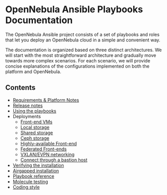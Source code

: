 [//]: # ( vim: set wrap : )

# OpenNebula Ansible Playbooks Documentation

The OpenNebula Ansible project consists of a set of playbooks and roles that let you deploy an OpenNebula cloud in a simple and convenient way.

The documentation is organized based on three distinct architectures. We will start with the most straightforward architecture and gradually move towards more complex scenarios. For each scenario, we will provide concise explanations of the configurations implemented on both the platform and OpenNebula.

## Contents

* [Requirements & Platform Notes](sys_reqs)
* [Release notes](https://github.com/OpenNebula/one-deploy/releases)
* [Using the playbooks](sys_use)
* Deployments
  * [Front-end VMs](arch_infra)
  * [Local storage](arch_single_local)
  * [Shared storage](arch_single_shared)
  * [Ceph storage](arch_single_ceph)
  * [Highly-available Front-end](arch_ha)
  * [Federated Front-ends](arch_fed)
  * [VXLAN/EVPN networking](arch_evpn)
  * [Connect through a bastion host](arch_bastion)
* [Verifying the installation](sys_verify)
* [Airgapped installation](sys_airgap)
* [Playbook reference](sys_reference)
* [Molecule testing](test_molecule)
* [Coding style](code_style)
